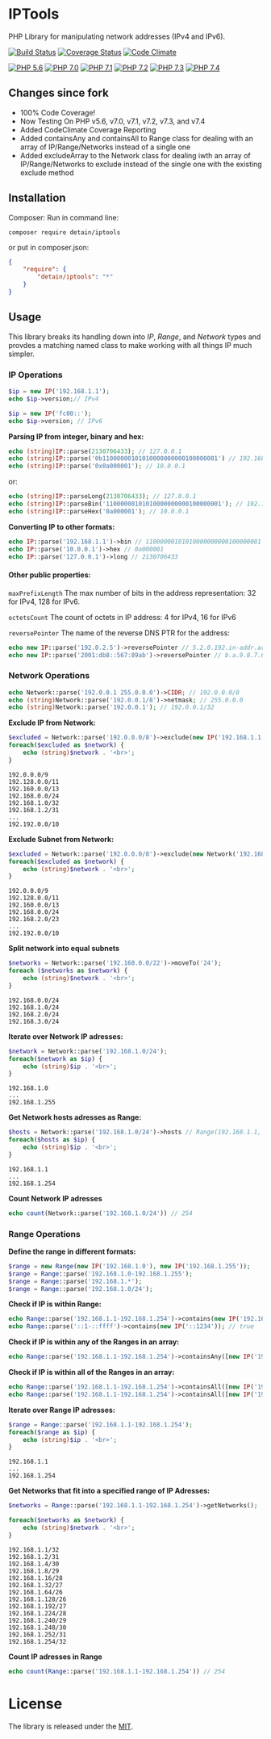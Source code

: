 # IPTools

PHP Library for manipulating network addresses (IPv4 and IPv6).

[![Build Status](https://travis-ci.org/detain/iptools.svg)](https://travis-ci.org/detain/iptools)
[![Coverage Status](https://coveralls.io/repos/github/detain/iptools/badge.svg?branch=master)](https://coveralls.io/github/detain/iptools?branch=master)
[![Code Climate](https://codeclimate.com/github/detain/iptools/badges/gpa.svg)](https://codeclimate.com/github/detain/iptools)

[![PHP 5.6](https://img.shields.io/badge/PHP-5.6-8892BF.svg)](http://php.net)
[![PHP 7.0](https://img.shields.io/badge/PHP-7.0-8892BF.svg)](http://php.net)
[![PHP 7.1](https://img.shields.io/badge/PHP-7.1-8892BF.svg)](http://php.net)
[![PHP 7.2](https://img.shields.io/badge/PHP-7.2-8892BF.svg)](http://php.net)
[![PHP 7.3](https://img.shields.io/badge/PHP-7.3-8892BF.svg)](http://php.net)
[![PHP 7.4](https://img.shields.io/badge/PHP-7.4-8892BF.svg)](http://php.net)

## Changes since fork

* 100% Code Coverage!
* Now Testing On PHP v5.6, v7.0, v7.1, v7.2, v7.3, and v7.4
* Added CodeClimate Coverage Reporting
* Added containsAny and containsAll to Range class for dealing with an array of IP/Range/Networks instead of a single one
* Added excludeArray to the Network class for dealing iwth an array of IP/Range/Networks to exclude instead of the single one with the existing exclude method
 
## Installation

Composer:
Run in command line:
```
composer require detain/iptools
```
or put in composer.json:
```json
{
	"require": {
		"detain/iptools": "*"
	}
}
```

## Usage

This library breaks its handling down into *IP*, *Range*, and *Network* types and provdes a matching named class to make working with all things IP much simpler.

### IP Operations
```php
$ip = new IP('192.168.1.1');
echo $ip->version;// IPv4
```

```php
$ip = new IP('fc00::');
echo $ip->version; // IPv6
```

**Parsing IP from integer, binary and hex:**
```php
echo (string)IP::parse(2130706433); // 127.0.0.1
echo (string)IP::parse('0b11000000101010000000000100000001') // 192.168.1.1
echo (string)IP::parse('0x0a000001'); // 10.0.0.1
```
or:
```php
echo (string)IP::parseLong(2130706433); // 127.0.0.1
echo (string)IP::parseBin('11000000101010000000000100000001'); // 192.168.1.1
echo (string)IP::parseHex('0a000001'); // 10.0.0.1
```

**Converting IP to other formats:**
```php
echo IP::parse('192.168.1.1')->bin // 11000000101010000000000100000001
echo IP::parse('10.0.0.1')->hex // 0a000001
echo IP::parse('127.0.0.1')->long // 2130706433
```

#### Other public properties:

`maxPrefixLength`
The max number of bits in the address representation: 32 for IPv4, 128 for IPv6.

`octetsCount`
The count of octets in IP address: 4 for IPv4, 16 for IPv6

`reversePointer`
The name of the reverse DNS PTR for the address:
```php
echo new IP::parse('192.0.2.5')->reversePointer // 5.2.0.192.in-addr.arpa
echo new IP::parse('2001:db8::567:89ab')->reversePointer // b.a.9.8.7.6.5.0.0.0.0.0.0.0.0.0.0.0.0.0.0.0.0.0.8.b.d.0.1.0.0.2.ip6.arpa
```

### Network Operations
```php
echo Network::parse('192.0.0.1 255.0.0.0')->CIDR; // 192.0.0.0/8
echo (string)Network::parse('192.0.0.1/8')->netmask; // 255.0.0.0
echo (string)Network::parse('192.0.0.1'); // 192.0.0.1/32
```

**Exclude IP from Network:**
```php
$excluded = Network::parse('192.0.0.0/8')->exclude(new IP('192.168.1.1'));
foreach($excluded as $network) {
	echo (string)$network . '<br>';
}
```
	192.0.0.0/9
	192.128.0.0/11
	192.160.0.0/13
	192.168.0.0/24
	192.168.1.0/32
	192.168.1.2/31
	...
	192.192.0.0/10

**Exclude Subnet from Network:**
```php
$excluded = Network::parse('192.0.0.0/8')->exclude(new Network('192.168.1.0/24'));
foreach($excluded as $network) {
	echo (string)$network . '<br>';
}
```
	192.0.0.0/9
	192.128.0.0/11
	192.160.0.0/13
	192.168.0.0/24
	192.168.2.0/23
	...
	192.192.0.0/10

**Split network into equal subnets**
```php
$networks = Network::parse('192.168.0.0/22')->moveTo('24');
foreach ($networks as $network) {
	echo (string)$network . '<br>';
}
```
	192.168.0.0/24
	192.168.1.0/24
	192.168.2.0/24
	192.168.3.0/24

**Iterate over Network IP adresses:**
```php
$network = Network::parse('192.168.1.0/24');
foreach($network as $ip) {
	echo (string)$ip . '<br>';
}
```
	192.168.1.0
	...
	192.168.1.255

**Get Network hosts adresses as Range:**
```php
$hosts = Network::parse('192.168.1.0/24')->hosts // Range(192.168.1.1, 192.168.1.254);
foreach($hosts as $ip) {
	echo (string)$ip . '<br>';
}
```
	192.168.1.1
	...
	192.168.1.254

**Count Network IP adresses**
```php
echo count(Network::parse('192.168.1.0/24')) // 254
```

### Range Operations

**Define the range in different formats:**
```php
$range = new Range(new IP('192.168.1.0'), new IP('192.168.1.255'));
$range = Range::parse('192.168.1.0-192.168.1.255');
$range = Range::parse('192.168.1.*');
$range = Range::parse('192.168.1.0/24');
```

**Check if IP is within Range:**
```php
echo Range::parse('192.168.1.1-192.168.1.254')->contains(new IP('192.168.1.5')); // true
echo Range::parse('::1-::ffff')->contains(new IP('::1234')); // true
```

**Check if IP is within any of the Ranges in an array:**
```php
echo Range::parse('192.168.1.1-192.168.1.254')->containsAny([new IP('192.168.0.5'), new IP('192.168.1.5')]); // true
```

**Check if IP is within all of the Ranges in an array:**
```php
echo Range::parse('192.168.1.1-192.168.1.254')->containsAll([new IP('192.168.0.5'), new IP('192.168.1.5')]); // false
echo Range::parse('192.168.1.1-192.168.1.254')->containsAll([new IP('192.168.1.6'), new IP('192.168.1.5')]); // true
```

**Iterate over Range IP adresses:**
```php
$range = Range::parse('192.168.1.1-192.168.1.254');
foreach($range as $ip) {
	echo (string)$ip . '<br>';
}
```
	192.168.1.1
	...
	192.168.1.254

**Get Networks that fit into a specified range of IP Adresses:**
```php
$networks = Range::parse('192.168.1.1-192.168.1.254')->getNetworks();

foreach($networks as $network) {
	echo (string)$network . '<br>';
}
```
	192.168.1.1/32
	192.168.1.2/31
	192.168.1.4/30
	192.168.1.8/29
	192.168.1.16/28
	192.168.1.32/27
	192.168.1.64/26
	192.168.1.128/26
	192.168.1.192/27
	192.168.1.224/28
	192.168.1.240/29
	192.168.1.248/30
	192.168.1.252/31
	192.168.1.254/32

**Count IP adresses in Range**
```php
echo count(Range::parse('192.168.1.1-192.168.1.254')) // 254
```

# License
The library is released under the [MIT](https://opensource.org/licenses/MIT).
